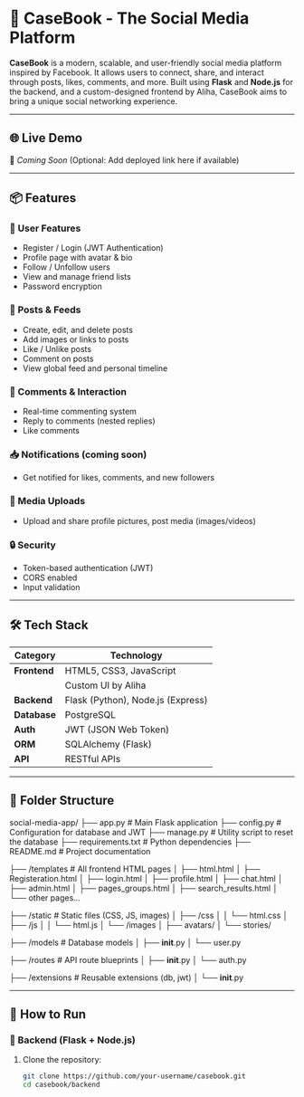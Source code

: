 # 📘 CaseBook - The Social Media Platform

**CaseBook** is a modern, scalable, and user-friendly social media platform inspired by Facebook. It allows users to connect, share, and interact through posts, likes, comments, and more. Built using **Flask** and **Node.js** for the backend, and a custom-designed frontend by Aliha, CaseBook aims to bring a unique social networking experience.

---

## 🌐 Live Demo

🚧 *Coming Soon* (Optional: Add deployed link here if available)

---

## 📦 Features

### 👤 User Features
- Register / Login (JWT Authentication)
- Profile page with avatar & bio
- Follow / Unfollow users
- View and manage friend lists
- Password encryption

### 📝 Posts & Feeds
- Create, edit, and delete posts
- Add images or links to posts
- Like / Unlike posts
- Comment on posts
- View global feed and personal timeline

### 💬 Comments & Interaction
- Real-time commenting system
- Reply to comments (nested replies)
- Like comments

### 📥 Notifications (coming soon)
- Get notified for likes, comments, and new followers

### 📁 Media Uploads
- Upload and share profile pictures, post media (images/videos)

### 🔒 Security
- Token-based authentication (JWT)
- CORS enabled
- Input validation

---

## 🛠 Tech Stack

| Category     | Technology                      |
|--------------|----------------------------------|
| **Frontend** | HTML5, CSS3, JavaScript          |
|              | Custom UI by Aliha              |
| **Backend**  | Flask (Python), Node.js (Express)|
| **Database** | PostgreSQL                      |
| **Auth**     | JWT (JSON Web Token)             |
| **ORM**      | SQLAlchemy (Flask)              |
| **API**      | RESTful APIs                     |

---

## 📁 Folder Structure


social-media-app/
├── app.py                      # Main Flask application
├── config.py                   # Configuration for database and JWT
├── manage.py                   # Utility script to reset the database
├── requirements.txt            # Python dependencies
├── README.md                   # Project documentation

├── /templates                  # All frontend HTML pages
│   ├── html.html
│   ├── Registeration.html
│   ├── login.html
│   ├── profile.html
│   ├── chat.html
│   ├── admin.html
│   ├── pages_groups.html
│   ├── search_results.html
│   └── other pages...

├── /static                     # Static files (CSS, JS, images)
│   ├── /css
│   │   └── html.css
│   ├── /js
│   │   └── html.js
│   └── /images
│       ├── avatars/
│       └── stories/

├── /models                     # Database models
│   ├── __init__.py
│   └── user.py

├── /routes                     # API route blueprints
│   ├── __init__.py
│   └── auth.py

├── /extensions                 # Reusable extensions (db, jwt)
│   └── __init__.py

---

## 🧠 How to Run

### 📌 Backend (Flask + Node.js)

1. Clone the repository:
   ```bash
   git clone https://github.com/your-username/casebook.git
   cd casebook/backend

